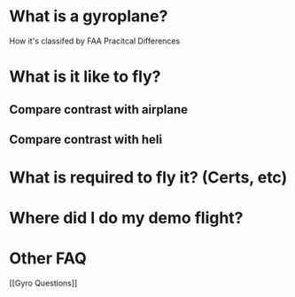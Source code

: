 # What is a gyroplane?
How it's classifed by FAA
Pracitcal Differences


# What is it like to fly?
## Compare contrast with airplane

## Compare contrast with heli

# What is required to fly it? (Certs, etc)


# Where did I do my demo flight?


# Other FAQ
[[Gyro Questions]]